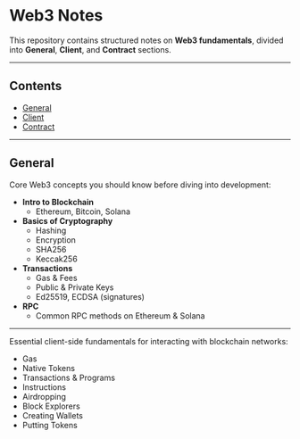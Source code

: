 # Web3 Notes

This repository contains structured notes on **Web3 fundamentals**, divided into **General**, **Client**, and **Contract** sections.

---

##  Contents
- [General](#-general)
- [Client](#-client)
- [Contract](#-contract)

---

##  General
Core Web3 concepts you should know before diving into development:

- **Intro to Blockchain**
  - Ethereum, Bitcoin, Solana
- **Basics of Cryptography**
  - Hashing
  - Encryption
  - SHA256
  - Keccak256
- **Transactions**
  - Gas & Fees
  - Public & Private Keys
  - Ed25519, ECDSA (signatures)
- **RPC**
  - Common RPC methods on Ethereum & Solana

---
Essential client-side fundamentals for interacting with blockchain networks:

- Gas  
- Native Tokens  
- Transactions & Programs  
- Instructions  
- Airdropping  
- Block Explorers  
- Creating Wallets  
- Putting Tokens  


